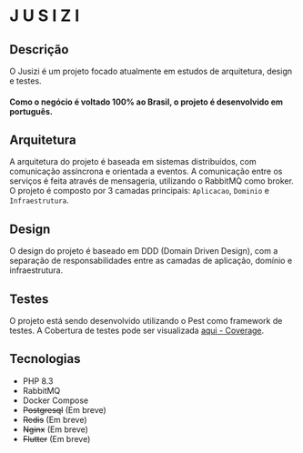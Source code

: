 # J U S I Z I

## Descrição

O Jusizi é um projeto focado atualmente em estudos de arquitetura, design e testes.
####  Como o negócio é voltado 100% ao Brasil, o projeto é desenvolvido em português.

## Arquitetura

A arquitetura do projeto é baseada em sistemas distribuídos, com comunicação assíncrona e orientada a eventos. A comunicação entre os serviços é feita através de mensageria, utilizando o RabbitMQ como broker.
O projeto é composto por 3 camadas principais: `Aplicacao`, `Dominio` e `Infraestrutura`.

## Design

O design do projeto é baseado em DDD (Domain Driven Design), com a separação de responsabilidades entre as camadas de aplicação, domínio e infraestrutura.

## Testes

O projeto está sendo desenvolvido utilizando o Pest como framework de testes.
A Cobertura de testes pode ser visualizada [aqui - Coverage](https://19950512.github.io/jusizi).


## Tecnologias

- PHP 8.3
- RabbitMQ
- Docker Compose
- ~~Postgresql~~ (Em breve)
- ~~Redis~~ (Em breve)
- ~~Nginx~~ (Em breve)
- ~~Flutter~~ (Em breve)
